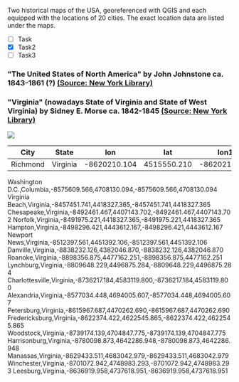 Two historical maps of the USA, georeferenced with QGIS and each equipped with the locations of 20 cities. The exact location data are listed under the maps.

- [ ] Task
- [x] Task2
- [ ] Task3

### "The United States of North America" by John Johnstone ca. 1843-1861 (?) [(Source: New York Library)](https://digitalcollections.nypl.org/items/510d47da-ee71-a3d9-e040-e00a18064a99)


### "Virginia" (nowadays State of Virginia and State of West Virginia) by Sidney E. Morse ca. 1842-1845 [(Source: New York Library)](https://digitalcollections.nypl.org/items/510d47da-f245-a3d9-e040-e00a18064a99)
<img src="/img/virginia_map_georeferenced.png" />

City | State | lon | lat | lon1 | lat1
--- | --- | --- | --- | --- | ---
Richmond | Virginia |-8620210.104 | 4515550.210 |-8620210.104 |4515550.210
Washington D.C.,Columbia,-8575609.566,4708130.094,-8575609.566,4708130.094
Virginia Beach,Virginia,-8457451.741,4418327.365,-8457451.741,4418327.365
Chesapeake,Virginia,-8492461.467,4407143.702,-8492461.467,4407143.702
Norfolk,Virginia,-8491975.221,4418327.365,-8491975.221,4418327.365
Hampton,Virginia,-8498296.421,4443612.167,-8498296.421,4443612.167
Newport News,Virginia,-8512397.561,4451392.106,-8512397.561,4451392.106
Danville,Virginia,-8838232.126,4382046.870,-8838232.126,4382046.870
Roanoke,Virginia,-8898356.875,4477162.251,-8898356.875,4477162.251
Lynchburg,Virginia,-8809648.229,4496875.284,-8809648.229,4496875.284
Charlottesville,Virginia,-8736217.184,4583119.800,-8736217.184,4583119.800
Alexandria,Virginia,-8577034.448,4694005.607,-8577034.448,4694005.607
Petersburg,Virginia,-8615967.687,4470262.690,-8615967.687,4470262.690
Fredericksburg,Virginia,-8622374.422,4622545.865,-8622374.422,4622545.865
Woodstock,Virginia,-8739174.139,4704847.775,-8739174.139,4704847.775
Harrisonburg,Virginia,-8780098.873,4642286.948,-8780098.873,4642286.948
Manassas,Virginia,-8629433.511,4683042.979,-8629433.511,4683042.979
Winchester,Virginia,-8701072.942,4748983.293,-8701072.942,4748983.293
Leesburg,Virginia,-8636919.958,4737618.951,-8636919.958,4737618.951
